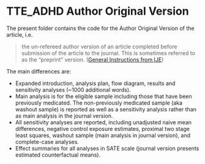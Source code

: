 # TTE_ADHD Author Original Version
The present folder contains the code for the Author Original Version of the article, i.e. 

>the un-refereed author version of an article completed before submission of the article to the journal. This is sometimes referred to as the “preprint” version. ([General Instructions from IJE](https://academic.oup.com/ije/pages/general_instructions))

The main differences are:

- Expanded introduction, analysis plan, flow diagram, results and sensitivity analyses (~1000 additional words).
- Main analysis is for the eligible sample including those that have been previously medicated. The non-previously medicated sample (aka washout sample) is reported as well as a sensitivity analysis rather than as main analysis in the journal version.
- All sensitivity analyses are reported, including unadjusted naive mean differences, negative control exposure estimates, proximal two stage least squares, washout sample (main analysis in journal version), and complete-case analyses.
- Effect summaries for all analyses in SATE scale (journal version presents estimated counterfactual means).
